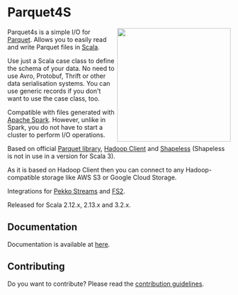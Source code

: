 # Parquet4S

<img align="right" width="256px" height="256px" src="site/docs/images/features-header.svg"/>

Parquet4s is a simple I/O for [Parquet](https://parquet.apache.org/). Allows you to easily read and write Parquet files in [Scala](https://www.scala-lang.org/).

Use just a Scala case class to define the schema of your data. No need to use Avro, Protobuf, Thrift or other data serialisation systems. You can use generic records if you don't want to use the case class, too.

Compatible with files generated with [Apache Spark](https://spark.apache.org/). However, unlike in Spark, you do not have to start a cluster to perform I/O operations.

Based on official [Parquet library](https://github.com/apache/parquet-mr), [Hadoop Client](https://github.com/apache/hadoop) and [Shapeless](https://github.com/milessabin/shapeless) (Shapeless is not in use in a version for Scala 3).

As it is based on Hadoop Client then you can connect to any Hadoop-compatible storage like AWS S3 or Google Cloud Storage.

Integrations for [Pekko Streams](https://pekko.apache.org/docs/pekko/current/stream/index.html) and [FS2](https://fs2.io/).

Released for Scala 2.12.x, 2.13.x and 3.2.x.

## Documentation

Documentation is available at [here](https://mjakubowski84.github.io/parquet4s/).

## Contributing

Do you want to contribute? Please read the [contribution guidelines](CONTRIBUTING.md).
